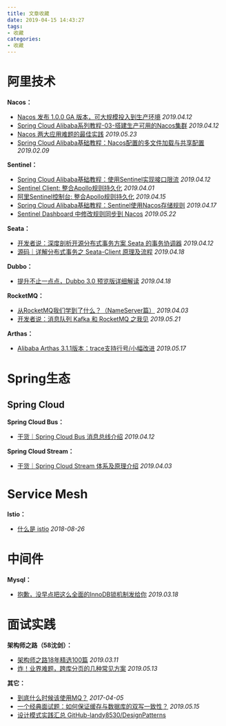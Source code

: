 ```yaml
---
title: 文章收藏
date: 2019-04-15 14:43:27
tags:
- 收藏
categories:
- 收藏
---
```


# 阿里技术

**Nacos：**

* [Nacos 发布 1.0.0 GA 版本，可大规模投入到生产环境](https://mp.weixin.qq.com/s/SaS9JBBjiN-ac6nfpq2ACw) *2019.04.12*
* [Spring Cloud Alibaba系列教程-03-搭建生产可用的Nacos集群](https://mp.weixin.qq.com/s/MKMLHK9Yd87_6HFbIU60vA) *2019.04.12*
* [Nacos 两大应用难题的最佳实践](https://mp.weixin.qq.com/s/ltMTUNlHJ0x5Jr5zsYtYWA) *2019.05.23*
* [Spring Cloud Alibaba基础教程：Nacos配置的多文件加载与共享配置](https://mp.weixin.qq.com/s/zutK9m9EGETn27zF0_FcbA) *2019.02.09*

**Sentinel：**

* [Spring Cloud Alibaba基础教程：使用Sentinel实现接口限流](https://mp.weixin.qq.com/s/X9FbKPdVt1GJhgpoDQMoWg) *2019.04.12*
* [Sentinel Client: 整合Apollo规则持久化](https://mp.weixin.qq.com/s/K9JtdGoLD1XALq5D67slPQ) *2019.04.01*
* [阿里Sentinel控制台: 整合Apollo规则持久化](https://mp.weixin.qq.com/s/deigVXhEd9HycuLLm-oJzA) *2019.04.15*
* [Spring Cloud Alibaba基础教程：Sentinel使用Nacos存储规则](https://mp.weixin.qq.com/s/XQDbAQxEOzdKHBZHR9a79w) *2019.04.17*
* [Sentinel Dashboard 中修改规则同步到 Nacos](https://mp.weixin.qq.com/s/Ai3rAG5N6nEn5-3unfHeJw) *2019.05.22*

**Seata：**

* [开发者说：深度剖析开源分布式事务方案 Seata 的事务协调器](https://mp.weixin.qq.com/s/Ibip-KXLwJH-ZSobwxmWLg) *2019.04.12*
* [源码｜详解分布式事务之 Seata-Client 原理及流程](https://mp.weixin.qq.com/s/YmeBR5uHg2QJUVhfjj6ZRQ) *2019.04.18*

**Dubbo：**

* [提升不止一点点，Dubbo 3.0 预览版详细解读](https://mp.weixin.qq.com/s/Q3_Z660-cYJ6EVoYDxooGA) *2019.04.18*

**RocketMQ：**

* [从RocketMQ我们学到了什么？（NameServer篇）](https://mp.weixin.qq.com/s/dOQd7yXE39n-pJ5ZeLQsoQ) *2019.04.03*
* [开发者说：消息队列 Kafka 和 RocketMQ 之我见](https://mp.weixin.qq.com/s/zeVuoNxRsWzM8otxFEdSVw) *2019.05.21*

**Arthas：**

* [Alibaba Arthas 3.1.1版本：trace支持行号/小幅改进](https://mp.weixin.qq.com/s/zIYF-0Up82XzqWg3MNh3mQ) *2019.05.17*

# Spring生态

## Spring Cloud

**Spring Cloud Bus：**

* [干货｜Spring Cloud Bus 消息总线介绍](https://mp.weixin.qq.com/s/QwIaK6LMlKyTzMKrbAEDcw) *2019.04.12*

**Spring Cloud Stream：**

* [干货｜Spring Cloud Stream 体系及原理介绍](https://mp.weixin.qq.com/s/e_pDTFmFcSqHH-uSIzNmMg) *2019.04.03*

# Service Mesh

**Istio：**

* [什么是 istio](https://cizixs.com/2018/08/26/what-is-istio/) *2018-08-26*

# 中间件

**Mysql：**

* [抱歉，没早点把这么全面的InnoDB锁机制发给你](https://mp.weixin.qq.com/s/Z5p5aaWcBzQk7am6uWCKYw) *2019.03.18*

# 面试实践

**架构师之路（58沈剑）：**

* [架构师之路18年精选100篇](https://mp.weixin.qq.com/s?__biz=MjM5ODYxMDA5OQ==&mid=2651962040&idx=1&sn=7af0762e71e05389e752f1c3605078fc&chksm=bd2d0f648a5a8672d9c2b30bafb95262d9890842c0cba10862acb099b9d9e9a6533562de5131&scene=21#wechat_redirect) *2019.03.11*
* [炸！业界难题，跨库分页的几种常见方案](https://mp.weixin.qq.com/s/H_2hyEqQ70Y_OoFZh_P_5A) *2019.05.13*

**其它：**
* [到底什么时候该使用MQ？](https://mp.weixin.qq.com/s/Brd-j3IcljcY7BV01r712Q) *2017-04-05*
* [一个经典面试题：如何保证缓存与数据库的双写一致性？](https://mp.weixin.qq.com/s/jdOVzGTyi_6mgK7Gkr4yMA) *2019.05.15*
* [设计模式实践汇总 GitHub-landy8530/DesignPatterns](https://github.com/landy8530/DesignPatterns/wiki)

